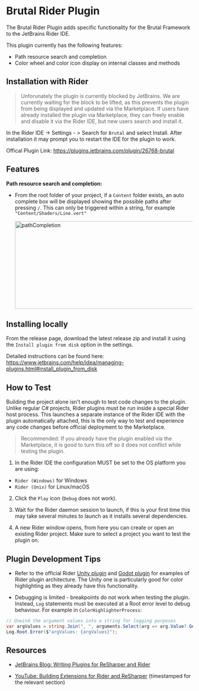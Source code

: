 # Brutal Rider Plugin

The Brutal Rider Plugin adds specific functionality for the Brutal Framework to the JetBrains Rider IDE.

This plugin currently has the following features:
* Path resource search and completion
* Color wheel and color icon display on internal classes and methods

##  Installation with Rider

> Unforunately the plugin is currently blocked by JetBrains. We are currently waiting for the block to be lifted, as this prevents the plugin from being displayed and updated via the Marketplace. If users have already installed the plugin via Marketplace, they can freely enable and disable it via the Rider IDE, but new users search and install it.

In the Rider IDE -> Settings - > Search for `Brutal` and select Install. After installation it may prompt you to restart the IDE for the plugin to work.

Offical Plugin Link: https://plugins.jetbrains.com/plugin/26768-brutal

## Features

**Path resource search and completion:**

* From the root folder of your project, if a `Content` folder exists, an auto complete box will be displayed showing the possible paths after pressing `/`. This can only be triggered within a string, for example `"Content/Shaders/Line.vert"`

  <img width="662" height="236" alt="pathCompletion" src="https://github.com/user-attachments/assets/ec222f4e-4047-42e5-9664-68672def62fb" />

## Installing locally

From the release page, download the latest release zip and install it using the `Install plugin from disk` option in the settings.

Detailed instructions can be found here: https://www.jetbrains.com/help/idea/managing-plugins.html#install_plugin_from_disk

## How to Test

Building the project alone isn't enough to test code changes to the plugin. Unlike regular C# projects, Rider plugins must be run inside a special Rider host process. This launches a separate instance of the Rider IDE with the plugin automatically attached, this is the only way to test and experience any code changes before official deployment to the Marketplace.

> Recommended: If you already have the plugin enabled via the Marketplace, it is good to turn this off so it does not conflict while testing the plugin.

1. In the Rider IDE the configuration MUST be set to the OS platform you are using:
* `Rider (Windows)` for Windows
*  `Rider (Unix)` for Linux/macOS

2. Click the `Play` icon (`Debug` does not work).

3. Wait for the Rider daemon session to launch, if this is your first time this may take several minutes to launch as it installs several dependencies.

4. A new Rider window opens, from here you can create or open an existing Rider project. Make sure to select a project you want to test the plugin on.

## Plugin Development Tips

* Refer to the official Rider [Unity plugin](https://github.com/JetBrains/resharper-unity) and [Godot plugin](https://github.com/JetBrains/godot-support) for examples of Rider plugin architecture. The Unity one is particularly good for color highlighting as they already have this functionality.

* Debugging is limited - breakpoints do not work when testing the plugin. Instead, `Log` statements must be executed at a Root error level to debug behaviour. For example in `ColorHighlighterProcess`:

```csharp
// Unwind the argument values into a string for logging purposes
var argValues = string.Join(", ", arguments.Select(arg => arg.Value?.GetText()));
Log.Root.Error($"argValues: {argValues}");
```

## Resources

* [JetBrains Blog: Writing Plugins for ReSharper and Rider](https://blog.jetbrains.com/dotnet/2019/02/14/writing-plugins-resharper-rider/)

* [YouTube: Building Extensions for Rider and ReSharper](https://www.youtube.com/watch?v=y8adERbgt_M&t=3434s) (timestamped for the relevant section)

